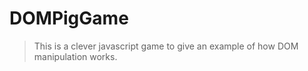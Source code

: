 # DOMPigGame

> This is a clever javascript game to give an example of how DOM manipulation works.


